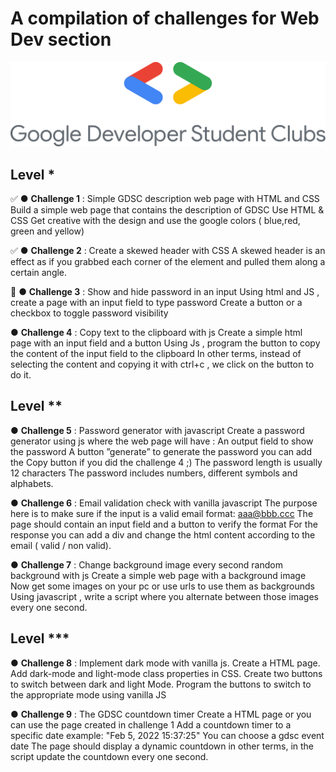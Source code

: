 # A compilation of challenges for Web Dev section

[![made-with-Processing](logo_gdsc.png)](https://developers.google.com/community/gdsc/leads)

## Level *
✅ ● **Challenge 1** : Simple GDSC description web page with HTML and CSS
Build a simple web page that contains the description of GDSC
Use HTML & CSS
Get creative with the design and use the google colors ( blue,red, green and yellow)



✅ ● **Challenge 2** : Create a skewed header with CSS
A skewed header is an effect as if you grabbed each corner of the element and pulled
them along a certain angle.

🔰 ● **Challenge 3** : Show and hide password in an input
Using html and JS , create a page with an input field to type password
Create a button or a checkbox to toggle password visibility

● **Challenge 4** : Copy text to the clipboard with js
Create a simple html page with an input field and a button
Using Js , program the button to copy the content of the input field to the clipboard
In other terms, instead of selecting the content and copying it with ctrl+c , we click on the
button to do it.

## Level **
● **Challenge 5** : Password generator with javascript
Create a password generator using js where the web page will have :
An output field to show the password
A button ”generate” to generate the password
you can add the Copy button if you did the challenge 4 ;)
The password length is usually 12 characters
The password includes numbers, different symbols and alphabets.


● **Challenge 6** : Email validation check with vanilla javascript
The purpose here is to make sure if the input is a valid email format: aaa@bbb.ccc
The page should contain an input field and a button to verify the format
For the response you can add a div and change the html content according to the email (
valid / non valid).


● **Challenge 7** : Change background image every second random
background with js
Create a simple web page with a background image
Now get some images on your pc or use urls to use them as backgrounds
Using javascript , write a script where you alternate between those images every one
second.


## Level ***

● **Challenge 8** : Implement dark mode with vanilla js.
Create a HTML page.
Add dark-mode and light-mode class properties in CSS.
Create two buttons to switch between dark and light Mode.
Program the buttons to switch to the appropriate mode using vanilla JS


● **Challenge 9** : The GDSC countdown timer
Create a HTML page or you can use the page created in challenge 1
Add a countdown timer to a specific date example: "Feb 5, 2022 15:37:25"
You can choose a gdsc event date
The page should display a dynamic countdown in other terms, in the script update the
countdown every one second.

